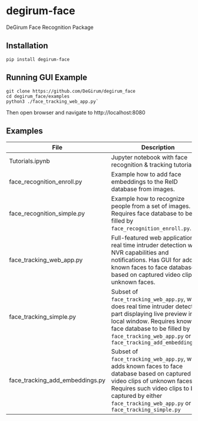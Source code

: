 # degirum-face
DeGirum Face Recognition Package

## Installation

`pip install degirum-face`

## Running GUI Example

```
git clone https://github.com/DeGirum/degirum_face
cd degirum_face/examples
python3 ./face_tracking_web_app.py`
```

Then open browser and navigate to http://localhost:8080

## Examples

| File | Description |
|------|-------------|
|Tutorials.ipynb| Jupyter notebook with face recognition & tracking tutorials. |
|face_recognition_enroll.py| Example how to add face embeddings to the ReID database from images.|
|face_recognition_simple.py| Example how to recognize people from a set of images. Requires face database to be filled by `face_recognition_enroll.py`.|
|face_tracking_web_app.py| Full-featured web application for real time intruder detection with NVR capabilities and notifications. Has GUI for adding known faces to face database based on captured video clips of unknown faces. |
|face_tracking_simple.py| Subset of `face_tracking_web_app.py`, which does real time intruder detection part displaying live preview in local window. Requires known face database to be filled by `face_tracking_web_app.py` or `face_tracking_add_embeddings.py` |
|face_tracking_add_embeddings.py| Subset of `face_tracking_web_app.py`, which adds known faces to face database based on captured video clips of unknown faces. Requires such video clips to be captured by either `face_tracking_web_app.py` or `face_tracking_simple.py` |
